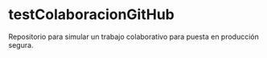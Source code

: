 # testColaboracionGitHub
Repositorio para simular un trabajo colaborativo para puesta en producción segura.
